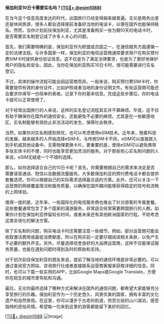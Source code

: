 **保加利亚10日卡需要实名吗？[[TG💪+ @esim1088](https://t.me/s/esim1088)]**

在当今这个信息高度发达的时代，出国旅行已经变得越来越普遍。无论是商务出差还是休闲旅游，很多人都会选择提前准备好当地的电话卡，以便在国外也能保持联系。然而，当你计划前往保加利亚，尤其是准备购买一张为期10天的电话卡时，是否需要实名制登记成了许多人关心的问题。

首先，我们需要明确的是，保加利亚作为欧盟成员国之一，在通信服务方面遵循一定的法律法规。与许多国家一样，保加利亚的电信运营商通常要求用户在购买预付费SIM卡时提供身份验证信息。这不仅是为了满足法律要求，也是为了更好地保护用户的隐私和安全。因此，当你在保加利亚购买10日卡时，很可能需要进行实名登记。

不过，具体的操作流程可能会因运营商而异。一般来说，购买预付费SIM卡时，你需要提供有效的身份证件，比如护照或者当地的身份证明文件。有些运营商可能还会要求你填写一份简单的表格，记录下你的基本信息。完成这些步骤后，你的电话卡就可以正常使用了。

对于经常出国旅行的人来说，这样的实名登记流程其实并不算麻烦。毕竟，这不仅有助于确保你在国外的通信安全，还能避免不必要的麻烦。尤其是在一些敏感地区，实名制能够有效防止非法活动的发生，保障社会秩序。

当然，如果你对实名制感到担忧，也可以考虑使用eSIM技术。近年来，随着科技的发展，越来越多的人开始选择eSIM卡。与传统SIM卡不同，eSIM可以直接嵌入到手机或其他设备中，无需物理更换卡片。更重要的是，使用eSIM可以避免携带多张实体卡的不便，同时也能享受更加灵活的服务。对于那些担心实名制问题的人来说，eSIM无疑是一个不错的选择。

那么，如何选择适合自己的10日卡呢？首先，你需要根据自己的需求来决定是否需要语音通话、短信以及数据流量服务。大多数保加利亚的预付费电话卡都会提供套餐选项，你可以根据自己的实际需求选择最合适的方案。此外，还可以关注一下运营商的网络覆盖情况和服务质量，以确保在国外期间能够获得稳定的信号和流畅的上网体验。

值得一提的是，近年来，一些国际化的电信服务商也推出了针对游客的专属套餐。这些套餐通常包含了多个国家的漫游服务，非常适合经常需要跨国旅行的人群。如果你计划在保加利亚停留较长时间，或者未来还有其他欧洲国家的行程，不妨考虑这类全球化的解决方案。

除了实名制的问题，购买电话卡时还需要注意一些细节。例如，部分运营商可能会收取激活费用或最低消费额度，所以在购买前一定要仔细阅读相关条款，以免产生不必要的额外开支。另外，尽量选择信誉良好的大品牌运营商，这样不仅能保证服务质量，也能在遇到问题时得到及时的帮助和支持。

对于初次前往保加利亚的朋友来说，提前了解当地的通信环境是非常必要的。可以通过查阅官方网站、咨询旅行社或者直接联系运营商客服来获取详细的信息。同时，也可以下载一些实用的APP，比如Google Maps或Google Translate，方便你在陌生的城市里导航和沟通。

最后，无论你最终选择了哪种方式来解决在国外的通信问题，都希望大家能够充分享受旅行的乐趣。保加利亚作为一个历史悠久、风景优美的国家，拥有丰富的文化遗产和自然景观。在这里，你可以漫步于古老的街道，欣赏壮丽的山川湖泊，感受独特的民俗风情。希望每一位来到这里的游客都能留下美好的回忆。

[[TG💪+ @esim1088](https://t.me/s/esim1088) ![Image](https://i.postimg.cc/4NQfJmqS/Snipaste-2025-05-13-00-14-12.png)]